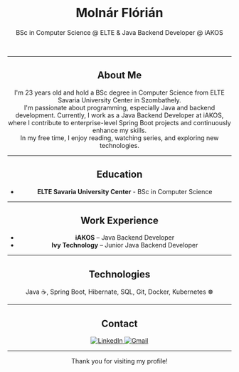 <div align="center">
  <br>

  <h1>Molnár Flórián</h1>
  <p>
    BSc in Computer Science @ ELTE & Java Backend Developer @ iAKOS
  </p>
  <br>

  <hr>

  <h2>About Me</h2>
  <p>
    I'm 23 years old and hold a BSc degree in Computer Science from ELTE Savaria University Center in Szombathely.
    <br>
    I'm passionate about programming, especially Java and backend development. Currently, I work as a Java Backend Developer at iAKOS, where I contribute to enterprise-level Spring Boot projects and continuously enhance my skills.
    <br>
    In my free time, I enjoy reading, watching series, and exploring new technologies.
  </p>

  <hr>

  <h2>Education</h2>
  <ul>
    <li>
      <b>ELTE Savaria University Center</b> - BSc in Computer Science
    </li>
  </ul>

  <hr>

  <h2>Work Experience</h2>
  <ul>
    <li>
      <b>iAKOS</b> – Java Backend Developer
    </li>
    <li>
      <b>Ivy Technology</b> – Junior Java Backend Developer
    </li>
  </ul>

  <hr>

  <h2>Technologies</h2>
  <p>
    Java ☕, Spring Boot, Hibernate, SQL, Git, Docker, Kubernetes ☸️
  </p>

  <hr>

  <h2>Contact</h2>
  <p>
    <a href="https://www.linkedin.com/in/florian-molnar/" target="_blank">
      <img src="https://img.shields.io/badge/LinkedIn-blue?style=for-the-badge&logo=linkedin&logoColor=white" alt="LinkedIn" />
    </a>
    <a href="mailto:florian00m14@gmail.com">
      <img src="https://img.shields.io/badge/Gmail-red?style=for-the-badge&logo=gmail&logoColor=white" alt="Gmail" />
    </a>
  </p>

  <hr>

  <p align="center">
    Thank you for visiting my profile! 
  </p>
</div>
